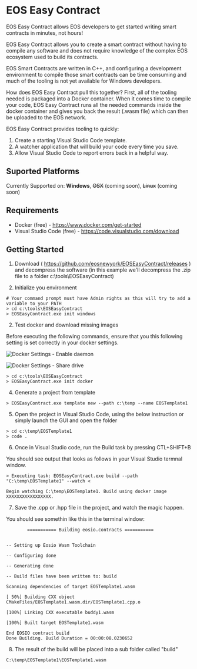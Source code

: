 EOS Easy Contract
============

EOS Easy Contract allows EOS developers to get started writing smart contracts in minutes, not hours! 

EOS Easy Contract allows you to create a smart contract without having to compile any software and does not require knowledge of the complex EOS ecosystem used to build its contracts. 

EOS Smart Contracts are written in C++, and configuring a development environment to compile those smart contracts can be time consuming and much of the tooling is not yet available for Windows developers. 

How does EOS Easy Contract pull this together? First, all of the tooling needed is packaged into a Docker container. When it comes time to compile your code, EOS Easy Contract runs all the needed commands inside the docker container and gives you back the result (.wasm file) which can then be uploaded to the EOS network. 

EOS Easy Contract provides tooling to quickly:
1. Create a starting Visual Studio Code template. 
2. A watcher application that will build your code every time you save. 
3. Allow Visual Studio Code to report errors back in a helpful way. 

Suported Platforms
------------
Currently Supported on: __Windows__, ~~OSX~~ (coming soon), ~~Linux~~ (coming soon)

Requirements
------------
- Docker (free) - https://www.docker.com/get-started
- Visual Studio Code (free) - https://code.visualstudio.com/download

Getting Started
------------

1. Download ( https://github.com/eosnewyork/EOSEasyContract/releases ) and decompress the software (in this example we'll decompress the .zip file to a folder c:\tools\EOSEasyContract)

2. Initialize you environment

```
# Your command prompt must have Admin rights as this will try to add a variable to your PATH
> cd c:\tools\EOSEasyContract
> EOSEasyContract.exe init windows
````

2. Test docker and download missing images

Before executing the following commands, ensure that you this following setting is set correctly in your docker settings. 


![Docker Settings - Enable daemon ](DockerSettings.png)

![Docker Settings - Share drive](ShareDrive.png)


```
> cd c:\tools\EOSEasyContract
> EOSEasyContract.exe init docker
````

4. Generate a project from template

```
> EOSEasyContract.exe template new --path c:\temp --name EOSTemplate1
````

5. Open the project in Visual Studio Code, using the below instruction or simply launch the GUI and open the folder

```
> cd c:\temp\EOSTemplate1
> code .
````

6. Once in Visual Studio code, run the Build task by pressing CTL+SHIFT+B

You should see output that looks as follows in your Visual Studio termnal window. 

```
> Executing task: EOSEasyContract.exe build --path "C:\temp\EOSTemplate1" --watch <

Begin watching C:\temp\EOSTemplate1. Build using docker image XXXXXXXXXXXXXXXXX.
```

7. Save the .cpp or .hpp file in the project, and watch the magic happen. 

You should see somethin like this in the terminal window:

```
        =========== Building eosio.contracts ===========


-- Setting up Eosio Wasm Toolchain

-- Configuring done

-- Generating done

-- Build files have been written to: build

Scanning dependencies of target EOSTemplate1.wasm

[ 50%] Building CXX object CMakeFiles/EOSTemplate1.wasm.dir/EOSTemplate1.cpp.o

[100%] Linking CXX executable buddy1.wasm

[100%] Built target EOSTemplate1.wasm

End EOSIO contract build
Done Building. Build Duration = 00:00:08.0230652
```

8. The result of the build will be placed into a sub folder called "build" 

```
C:\temp\EOSTemplate1\EOSTemplate1.wasm
```
